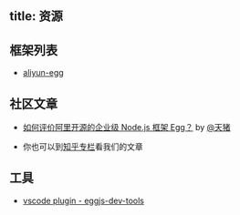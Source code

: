 title: 资源
---

## 框架列表

- [aliyun-egg](https://github.com/eggjs/aliyun-egg)

## 社区文章

- [如何评价阿里开源的企业级 Node.js 框架 Egg？](https://www.zhihu.com/question/50526101/answer/144952130)
by [@天猪](https://github.com/atian25)

- 你也可以到[知乎专栏](https://zhuanlan.zhihu.com/eggjs)看我们的文章

## 工具

- [vscode plugin - eggjs-dev-tools](https://marketplace.visualstudio.com/items?itemName=yuzukwok.eggjs-dev-tools)